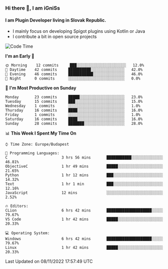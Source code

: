 ### Hi there 👋, I am iGniSs

#### I am Plugin Developer living in Slovak Republic.
- I mainly focus on developing Spigot plugins using Kotlin or Java
- I contribute a bit in open source projects

<!--START_SECTION:waka-->
![Code Time](http://img.shields.io/badge/Code%20Time-955%20hrs%2043%20mins-blue)

**I'm an Early 🐤** 

```text
🌞 Morning    12 commits     ███░░░░░░░░░░░░░░░░░░░░░░   12.0% 
🌆 Daytime    42 commits     ██████████░░░░░░░░░░░░░░░   42.0% 
🌃 Evening    46 commits     ███████████░░░░░░░░░░░░░░   46.0% 
🌙 Night      0 commits      ░░░░░░░░░░░░░░░░░░░░░░░░░   0.0%

```
📅 **I'm Most Productive on Sunday** 

```text
Monday       23 commits     █████░░░░░░░░░░░░░░░░░░░░   23.0% 
Tuesday      15 commits     ███░░░░░░░░░░░░░░░░░░░░░░   15.0% 
Wednesday    1 commits      ░░░░░░░░░░░░░░░░░░░░░░░░░   1.0% 
Thursday     16 commits     ████░░░░░░░░░░░░░░░░░░░░░   16.0% 
Friday       1 commits      ░░░░░░░░░░░░░░░░░░░░░░░░░   1.0% 
Saturday     16 commits     ████░░░░░░░░░░░░░░░░░░░░░   16.0% 
Sunday       28 commits     ███████░░░░░░░░░░░░░░░░░░   28.0%

```


📊 **This Week I Spent My Time On** 

```text
⌚︎ Time Zone: Europe/Budapest

💬 Programming Languages: 
C                        3 hrs 56 mins       ███████████░░░░░░░░░░░░░░   46.81% 
ObjectiveC               1 hr 49 mins        █████░░░░░░░░░░░░░░░░░░░░   21.65% 
Python                   1 hr 12 mins        ███░░░░░░░░░░░░░░░░░░░░░░   14.32% 
Text                     1 hr 1 min          ███░░░░░░░░░░░░░░░░░░░░░░   12.16% 
JavaScript               12 mins             ░░░░░░░░░░░░░░░░░░░░░░░░░   2.52%

🔥 Editors: 
CLion                    6 hrs 42 mins       ████████████████████░░░░░   79.67% 
VS Code                  1 hr 42 mins        █████░░░░░░░░░░░░░░░░░░░░   20.33%

💻 Operating System: 
Windows                  6 hrs 42 mins       ████████████████████░░░░░   79.67% 
Linux                    1 hr 42 mins        █████░░░░░░░░░░░░░░░░░░░░   20.33%

```


 Last Updated on 08/11/2022 17:57:49 UTC
<!--END_SECTION:waka-->